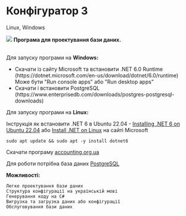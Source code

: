# Конфігуратор 3
Linux, Windows

<img src="https://accounting.org.ua/images/configuration.png" /> <b>Програма для проектування бази даних.</b><br/><br/>
 
Для запуску програми на <b>Windows:</b>

<ul>
 <li>
  Скачати із сайту Microsoft та встановити .NET 6.0 Runtime (https://dotnet.microsoft.com/en-us/download/dotnet/6.0/runtime)<br/>
  Може бути "Run console apps" або "Run desktop apps"
 </li>
 <li>
  Скачати і встановити PostgreSQL (https://www.enterprisedb.com/downloads/postgres-postgresql-downloads)
 </li>
</ul>
 
Для запуску програми на <b>Linux:</b>

  Інструкція як встановити .NET 6 в Ubuntu 22.04 - [Installing .NET 6 on Ubuntu 22.04](https://github.com/dotnet/core/issues/7699)
  або [Install .NET on Linux](https://learn.microsoft.com/uk-ua/dotnet/core/install/linux) на сайті Microsoft

    sudo apt update && sudo apt -y install dotnet6
    

  
  Скачати програму  [accounting.org.ua](https://accounting.org.ua/configurator.html) <br/>
  
  Для роботи потрібна база даних [PostgreSQL](https://www.enterprisedb.com/downloads/postgres-postgresql-downloads) <br/>
  
 <b>Можливості:</b>
    
    Легке проектування бази даних
    Структура конфігурації на українській мові
    Генерування коду на C#
    Вигрузка та загрузка даних або конфігурації
    Обслуговування бази даних
    
